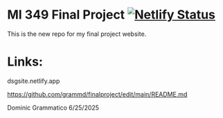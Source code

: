 # MI 349 Final Project [![Netlify Status](https://api.netlify.com/api/v1/badges/526c9d8d-dd30-4d82-ad85-6dada592da4c/deploy-status)](https://app.netlify.com/projects/dsgsite/deploys) 
This is the new repo for my final project website. 



# Links:

dsgsite.netlify.app

https://github.com/grammd/finalproject/edit/main/README.md

Dominic Grammatico 6/25/2025
